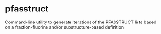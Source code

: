 # pfasstruct
Command-line utility to generate iterations of the PFASSTRUCT lists based on a fraction-fluorine and/or substructure-based definition
